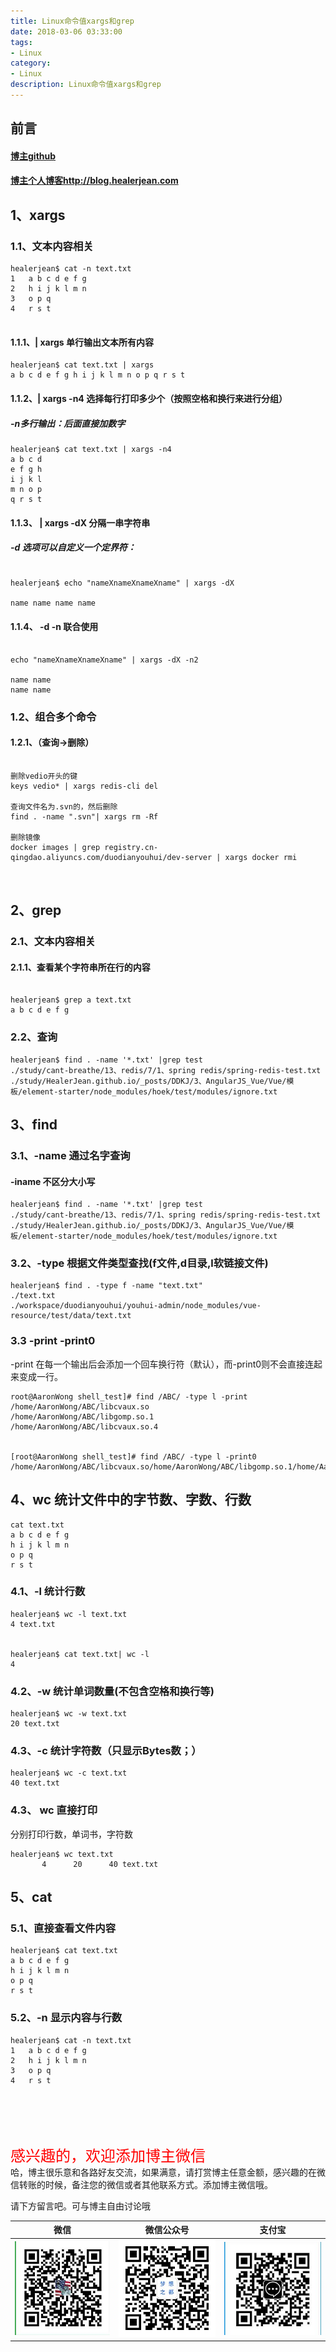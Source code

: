 ```yaml
---
title: Linux命令值xargs和grep
date: 2018-03-06 03:33:00
tags: 
- Linux
category: 
- Linux
description: Linux命令值xargs和grep
---
```

<!-- image url 
https://raw.githubusercontent.com/HealerJean/HealerJean.github.io/master/blogImages
　　首行缩进


<font  clalss="healerColor" color="red" size="5" >     

</font>

<font  clalss="healerSize"  size="5" >     </font>

-->

## 前言

#### [博主github](https://github.com/HealerJean)
#### [博主个人博客http://blog.healerjean.com](http://HealerJean.github.io)    
     
     

## 1、xargs

### 1.1、文本内容相关


```shell
healerjean$ cat -n text.txt 
1	a b c d e f g
2	h i j k l m n
3	o p q
4	r s t
     
```


#### 1.1.1、| xargs 单行输出文本所有内容 


```shell
healerjean$ cat text.txt | xargs
a b c d e f g h i j k l m n o p q r s t
```

#### 1.1.2、| xargs -n4 选择每行打印多少个（按照空格和换行来进行分组）

##### -n多行输出：后面直接加数字

```
healerjean$ cat text.txt | xargs -n4
a b c d
e f g h
i j k l
m n o p
q r s t

```

#### 1.1.3、 | xargs -dX 分隔一串字符串

##### -d 选项可以自定义一个定界符：

```shell

healerjean$ echo "nameXnameXnameXname" | xargs -dX
 
name name name name

```


#### 1.1.4、 -d -n 联合使用


```shell

echo "nameXnameXnameXname" | xargs -dX -n2
 
name name
name name

```


### 1.2、组合多个命令


#### 1.2.1、（查询->删除）

```

删除vedio开头的键
keys vedio* | xargs redis-cli del

查询文件名为.svn的，然后删除
find . -name ".svn"| xargs rm -Rf 

删除镜像
docker images | grep registry.cn-qingdao.aliyuncs.com/duodianyouhui/dev-server | xargs docker rmi



```




## 2、grep

### 2.1、文本内容相关

#### 2.1.1、查看某个字符串所在行的内容


```

healerjean$ grep a text.txt 
a b c d e f g

```

### 2.2、查询


```
healerjean$ find . -name '*.txt' |grep test
./study/cant-breathe/13、redis/7/1、spring redis/spring-redis-test.txt
./study/HealerJean.github.io/_posts/DDKJ/3、AngularJS_Vue/Vue/模板/element-starter/node_modules/hoek/test/modules/ignore.txt
```


## 3、find

### 3.1、-name 通过名字查询

#### -iname 不区分大小写



```
healerjean$ find . -name '*.txt' |grep test
./study/cant-breathe/13、redis/7/1、spring redis/spring-redis-test.txt
./study/HealerJean.github.io/_posts/DDKJ/3、AngularJS_Vue/Vue/模板/element-starter/node_modules/hoek/test/modules/ignore.txt
```

### 3.2、-type 根据文件类型查找(f文件,d目录,l软链接文件)



```
healerjean$ find . -type f -name "text.txt"
./text.txt
./workspace/duodianyouhui/youhui-admin/node_modules/vue-resource/test/data/text.txt

```

### 3.3  -print -print0

-print 在每一个输出后会添加一个回车换行符（默认），而-print0则不会直接连起来变成一行。


```
root@AaronWong shell_test]# find /ABC/ -type l -print
/home/AaronWong/ABC/libcvaux.so
/home/AaronWong/ABC/libgomp.so.1
/home/AaronWong/ABC/libcvaux.so.4


[root@AaronWong shell_test]# find /ABC/ -type l -print0
/home/AaronWong/ABC/libcvaux.so/home/AaronWong/ABC/libgomp.so.1/home/AaronWong/ABC/libcvaux.so.4/hom

```


## 4、wc 统计文件中的字节数、字数、行数


```
cat text.txt 
a b c d e f g
h i j k l m n
o p q
r s t

```     
     
### 4.1、-l 统计行数


```
healerjean$ wc -l text.txt 
4 text.txt
       
  
healerjean$ cat text.txt| wc -l
4

```

### 4.2、-w 统计单词数量(不包含空格和换行等)


```
healerjean$ wc -w text.txt 
20 text.txt
```
     
### 4.3、-c 统计字符数（只显示Bytes数；）


```
healerjean$ wc -c text.txt 
40 text.txt
```     

### 4.3、 wc 直接打印

分别打印行数，单词书，字符数

```
healerjean$ wc text.txt 
       4      20      40 text.txt
```

## 5、cat

### 5.1、直接查看文件内容


```
healerjean$ cat text.txt 
a b c d e f g
h i j k l m n
o p q
r s t
```

### 5.2、-n 显示内容与行数     


```
healerjean$ cat -n text.txt 
1	a b c d e f g
2	h i j k l m n
3	o p q
4	r s t

```     
     
     
<br><br>    
<font  color="red" size="5" >     
感兴趣的，欢迎添加博主微信
 </font>
<br>
哈，博主很乐意和各路好友交流，如果满意，请打赏博主任意金额，感兴趣的在微信转账的时候，备注您的微信或者其他联系方式。添加博主微信哦。    

请下方留言吧。可与博主自由讨论哦

|微信 | 微信公众号|支付宝|
|:-------:|:-------:|:------:|
| ![微信](https://raw.githubusercontent.com/HealerJean/HealerJean.github.io/master/assets/img/tctip/weixin.jpg)|![微信公众号](https://raw.githubusercontent.com/HealerJean/HealerJean.github.io/master/assets/img/my/qrcode_for_gh_a23c07a2da9e_258.jpg)|![支付宝](https://raw.githubusercontent.com/HealerJean/HealerJean.github.io/master/assets/img/tctip/alpay.jpg) |



<!-- Gitalk 评论 start  -->

<link rel="stylesheet" href="https://unpkg.com/gitalk/dist/gitalk.css">
<script src="https://unpkg.com/gitalk@latest/dist/gitalk.min.js"></script> 
<div id="gitalk-container"></div>    
 <script type="text/javascript">
    var gitalk = new Gitalk({
		clientID: `1d164cd85549874d0e3a`,
		clientSecret: `527c3d223d1e6608953e835b547061037d140355`,
		repo: `HealerJean.github.io`,
		owner: 'HealerJean',
		admin: ['HealerJean'],
		id: 'QgipZPDtUL7aBGbS',
    });
    gitalk.render('gitalk-container');
</script> 

<!-- Gitalk end -->

